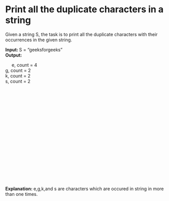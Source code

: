 # Print all the duplicate characters in a string
<p>Given a string S, the task is to print all the duplicate characters with their occurrences in the given string.</p>
<p><b><strong>Input: </strong></b><span>S = “geeksforgeeks”</span><br><b><strong>Output:</strong></b></p>
<p style="text-indent: 20px;"><span> e, count = 4 </span><br><span>g, count = 2 </span><br><span>k, count = 2 </span><br><span>s, count = 2 </span></p><div style="text-align:center;"></div><div style="min-height:280px;text-align:center;margin:20px 0;max-height: 280px;" id="GFG_AD_InContent_Desktop_728x280" data-google-query-id="CN7xtbqA6IEDFVBSfQodTWoIZw"></div>
<p><b><strong>Explanation: </strong></b><span>e,g,k,and s are characters which are occured in string in more than one times.</span></p
